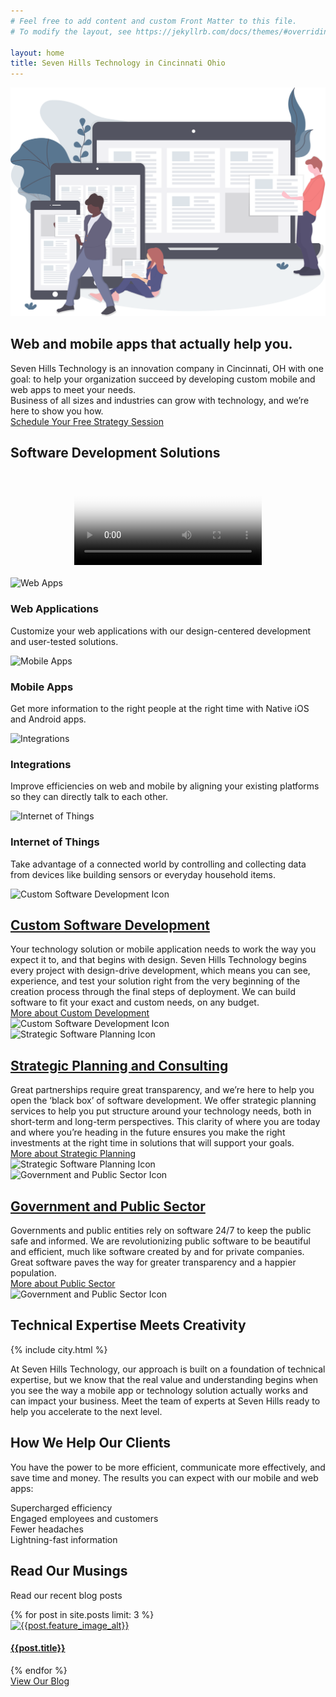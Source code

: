 ```yaml
---
# Feel free to add content and custom Front Matter to this file.
# To modify the layout, see https://jekyllrb.com/docs/themes/#overriding-theme-defaults

layout: home
title: Seven Hills Technology in Cincinnati Ohio
---
```


<section class="sh-intro">
    <div class="sh-home-wrapper">
        <div class="sh-home-illustration">
            <img src="/images/home-illustration.svg" alt="">
        </div>
        <div class="sh-home-text">
            <div class="sh-tagline">
                <h1 class="sh-header-lines"><span>Web and mobile apps that actually help you.</span></h1>
            </div>
            <div class="sh-description home-description">Seven Hills Technology is an innovation company in Cincinnati, OH with one goal: to help your organization succeed by developing custom mobile and web apps to meet your needs.
            </div>
            <div class="sh-description home-description" style="margin-top: 0;">
                Business of all sizes and industries can grow with technology, and we’re here to show you how. 
                <div class="contact-button-wrapper"> 
                    <a class="contact-button" href="https://app.hubspot.com/meetings/bradgardner/1-hour-consultation"
                        rel="noreferrer" target="_blank">Schedule Your Free Strategy Session</a>
                </div>
            </div>
        </div>
    </div>
</section>

<div class="sh-band-flair light-top"></div>
<section class="sh-light-band">
    <h2>Software Development Solutions</h2>
    <div style="max-width: 100%; display: flex; flex-direction: row; justify-content: center;padding-bottom: 20px;">
        <video poster="/videos/poster.png" controls preload style="max-height: 35vh; display: flex;">
            <source src="/videos/intro-video.mp4" media="only screen and (min-device-width: 568px)"></source>
            <source src="/videos/intro-video.mobile.mp4" media="only screen and (max-device-width: 568px)"></source>
            <source src="/videos/intro-video.webm"></source>
        </video>
    </div>
    <div class="sh-services">
        <div class="sh-service">
            <img class="lozad" data-src="/images/cloud-blue.svg" alt="Web Apps" />
            <h3 class="small-header">Web Applications</h3>
            <p>Customize your web applications with our design-centered development and user-tested solutions.</p>
        </div>
        <div class="sh-service">
            <img class="lozad" data-src="/images/mobile-blue.svg" alt="Mobile Apps" />
            <h3 class="small-header">Mobile Apps</h3>
            <p>Get more information to the right people at the right time with Native iOS and Android apps.</p>
        </div>
        <div class="sh-service">
            <img class="lozad" data-src="/images/integration-blue.svg" alt="Integrations" />
            <h3 class="small-header">Integrations</h3>
            <p>Improve efficiencies on web and mobile by aligning your existing platforms so they can directly talk to each other.</p>
        </div>
        <div class="sh-service">
            <img class="lozad" data-src="/images/iot-blue.svg" alt="Internet of Things" />
            <h3 class="small-header">Internet of Things</h3>
            <p>Take advantage of a connected world by controlling and collecting data from devices like building sensors or everyday household items.</p>
        </div>
    </div>
</section>
<div class="sh-band-flair light-bottom"></div>

<section class="sh-white-band">
    <div class="sh-product-list">
        <div class="sh-product-wrapper">
            <div class="small-image-wrapper">
                <div class="icon small-icon d-block d-md-none">
                    <img class="lozad" data-src="/images/development-color.svg" alt="Custom Software Development Icon" height="150">
                </div>
            </div>
            <div class="sh-product">
                <div class="text">
                    <h2><a href="/development" alt="Custom Software Development">Custom Software Development</a></h2>
                    <div>
                        Your technology solution or mobile application needs to work the way you expect it to, and that begins with design. Seven Hills Technology begins every project with design-drive development, which means you can see, experience, and test your solution right from the very beginning of the creation process through the final steps of deployment. We can build software to fit your exact and custom needs, on any budget.
                    </div>
                    <div class="small-link">
                        <a href="/development" alt="Development">More about Custom Development <i class="fa fa-arrow-right"></i></a>
                    </div>
                </div>
                <div class="icon pull-right d-none d-md-block">
                    <img class="lozad" data-src="/images/development-color.svg" alt="Custom Software Development Icon" height="200">
                </div>
            </div>
        </div>
        <div class="sh-product-wrapper">
            <div class="small-image-wrapper">
                <div class="icon small-icon d-block d-md-none">
                    <img class="lozad" data-src="/images/consulting-color.svg" alt="Strategic Software Planning Icon" height="150">
                </div>
            </div>
            <div class="sh-product">
                <div class="text">
                    <h2><a href="/consulting" alt="Strategic Software Planning">Strategic Planning and Consulting</a></h2>
                    <div>
                        Great partnerships require great transparency, and we’re here to help you open the ‘black box’ of software development. We offer strategic planning services to help you put structure around your technology needs, both in short-term and long-term perspectives. This clarity of where you are today and where you’re heading in the future ensures you make the right investments at the right time in solutions that will support your goals.
                    </div>
                    <div class="small-link">
                        <a href="/consulting" alt="Strategic Software Planning">More about Strategic Planning <i class="fa fa-arrow-right"></i></a>
                    </div>
                </div>
                <div class="icon pull-right d-none d-md-block">
                    <img class="lozad" data-src="/images/consulting-color.svg" alt="Strategic Software Planning Icon" height="200">
                </div>
            </div>
        </div>
        <div class="sh-product-wrapper">
            <div class="small-image-wrapper">
                <div class="icon small-icon d-block d-md-none">
                    <img class="lozad" data-src="/images/government.svg" alt="Government and Public Sector Icon" height="150">
                </div>
            </div>
            <div class="sh-product">
                <div class="text">
                    <h2><a href="/public-sector" alt="Government and Public Sector">Government and Public Sector</a></h2>
                    <div>
                        Governments and public entities rely on software 24/7 to keep the public safe and informed. We are revolutionizing public software to be beautiful and efficient, much like software created by and for private companies. Great software paves the way for greater transparency and a happier population.
                    </div>
                    <div class="small-link">
                        <a href="/public-sector" alt="Government and Public">More about Public Sector <i class="fa fa-arrow-right"></i></a>
                    </div>
                </div>
                <div class="icon pull-right d-none d-md-block">
                    <img class="lozad" data-src="/images/government.svg" alt="Government and Public Sector Icon" height="200">
                </div>
            </div>
        </div>
    </div>
</section>
<div class="sh-band-flair dark-top"></div>
<section class="sh-dark-band">
    <h2 id="mission-title" class="sh-fade-in">Technical Expertise Meets Creativity</h2>
    <div class="sh-city-outline">
        {% include city.html %}
    </div>
    <!-- <img src="images/city.svg" alt="City outline" /> -->
    <p class="sh-fade-in large-text">At Seven Hills Technology, our approach is built on a foundation of technical expertise, but we know that the real value and understanding begins when you see the way a mobile app or technology solution actually works and can impact your business. Meet the team of experts at Seven Hills ready to help you accelerate to the next level.</p>
</section>
<div class="sh-band-flair dark-bottom"></div>
<section class="sh-white-band">
    <h2>How We Help Our Clients</h2>
    <p>You have the power to be more efficient, communicate more effectively, and save time and money. The results you can expect with our mobile and web apps:</p>
    <div class="sh-benefits">
        <div class="sh-benefit">
            <i class="fad fa-rocket fa-4x"></i>
            <div>Supercharged efficiency</div>
        </div>
        <div class="sh-benefit">
            <i class="fad fa-users fa-4x"></i>
            <div>Engaged employees and customers</div>
        </div>
        <div class="sh-benefit">
            <i class="fad fa-smile-beam fa-4x"></i>
            <div>Fewer headaches</div>
        </div>
        <div class="sh-benefit">
            <i class="fad fa-bolt fa-4x"></i>
            <div>Lightning-fast information</div>
        </div>
    </div>
</section>
<section class="sh-white-band">
    <h2>Read Our Musings</h2>
    <p>Read our recent blog posts</p>
    <div class="sh-blog">
        {% for post in site.posts limit: 3 %}
        <div class="post">
            <a href="{{post.url}}" alt="{{post.title}}">
                <img src="{{ post.feature_image_url }}" alt="{{post.feature_image_alt}}">
                <div>
                    <h4>{{post.title}}</h4>
                </div>
            </a>
        </div>
        {% endfor %}
    </div>
    <div class="default-button-wrapper"> 
        <a class="default-button" href="/blog">View Our Blog</a>
    </div>
</section>
<!-- <section class="sh-clients">Clients</section> -->